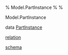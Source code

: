 % Model.PartInstance
% 
% 

Model.PartInstance

data [PartInstance](Model-PartInstance.html#t:PartInstance)

[relation](Model-PartInstance.html#v:relation)

[schema](Model-PartInstance.html#v:schema)
